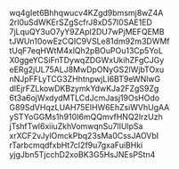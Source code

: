 wq4gIet6Bhhqwucv4KZgd9bmsmj8wZ4A
2rl0uSdWKErSZgScfrJ8xD57I0SAE1ED
7jLquQY3uO7yY9ZApl2DU7wPjMEFQEMB
tJWUn10owEzCQIC9VSLe81dm92m3DWMf
tUqF7eqHWtM4xlQh2pBOuPOu13Cp5YoL
X0ggeYCSiFnTDywqZDGWxUkihZFgCJGy
eERg2jUL75ALJ8MwDpONyGS2lWjbTOxu
nNJpFFLyTCG3ZHhtnpwjLI6BT9eWNlwG
dlEjrFZLkowDKBzymkYdwKJa2FZgS9Zg
6t3a6ojWxdydMTLCdJcmJasj19OsHOdo
G89SdVHqzLUAH75EIHW6EhZsiWVhUgAA
ySTYoGGMs1h910I6mQQmvfHNQ2lrzUzh
jTshfTwl6xiiuZkhVomwqnSu7lIUlpSa
xrXCF2vJylOmckPbq23sMa0CssJAOVbI
rTarbcmqdfxbHt7cI2f9u7gxaFuiBHki
yjgJbn5TjcchD2xoBK3G5HsJNEsPStn4
